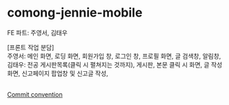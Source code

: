# comong-jennie-mobile

FE 파트: 주영서, 김태우<br>

[프론트 작업 분담]<br>
주영서: 메인 화면, 로딩 화면, 회원가입 창, 로그인 창, 프로필 화면, 글 검색창, 알림창, <br>
김태우: 전공 게시판목록(클릭 시 펼쳐지는 것까지), 게시판, 본문 클릭 시 화면, 글 작성 화면, 신고페이지 팝업창 및 신고글 작성, <br><br>

[Commit convention](https://velog.io/@shin6403/Git-git-%EC%BB%A4%EB%B0%8B-%EC%BB%A8%EB%B2%A4%EC%85%98-%EC%84%A4%EC%A0%95%ED%95%98%EA%B8%B0)
